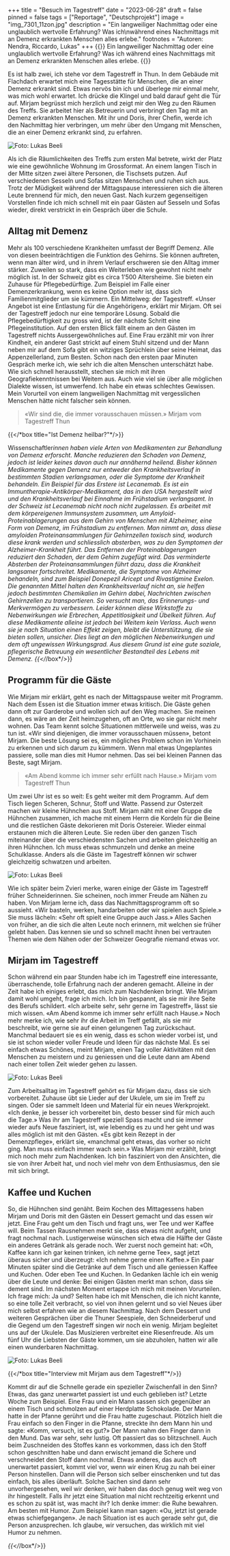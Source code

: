 +++
title = "Besuch im Tagestreff"
date = "2023-06-28"
draft = false
pinned = false
tags = ["Reportage", "Deutschprojekt"]
image = "img_7301_11zon.jpg"
description = "Ein langweiliger Nachmittag oder eine unglaublich wertvolle Erfahrung? Was ich\nwährend eines Nachmittags mit an Demenz erkrankten Menschen alles erlebe."
footnotes = "Autoren: Nendra, Riccardo, Lukas"
+++
{{<lead>}}
Ein langweiliger Nachmittag oder eine unglaublich wertvolle Erfahrung? Was ich
während eines Nachmittags mit an Demenz erkrankten Menschen alles erlebe.
{{</lead>}}

Es ist halb zwei, ich stehe vor dem Tagestreff in Thun. In dem Gebäude mit Flachdach erwartet mich
eine Tagesstätte für Menschen, die an einer Demenz erkrankt sind. Etwas nervös bin ich und überlege
mir einmal mehr, was mich wohl erwartet. Ich drücke die Klingel und bald darauf geht die Tür auf.
Mirjam begrüsst mich herzlich und zeigt mir den Weg zu den Räumen des Treffs. Sie arbeitet hier als
Betreuerin und verbringt den Tag mit an Demenz erkrankten Menschen. Mit ihr und Doris, ihrer
Chefin, werde ich den Nachmittag hier verbringen, um mehr über den Umgang mit Menschen, die an
einer Demenz erkrankt sind, zu erfahren.

![Foto: Lukas Beeli](img_7295_11zon.jpg "Der Tagestreff von aussen")


Als ich die Räumlichkeiten des Treffs zum ersten Mal betrete, wirkt der Platz wie eine gewöhnliche
Wohnung im Grossformat. An einem langen Tisch in der Mitte sitzen zwei ältere Personen, die
Tischsets putzen. Auf verschiedenen Sesseln und Sofas sitzen Menschen und ruhen sich aus. Trotz der
Müdigkeit während der Mittagspause interessieren sich die älteren Leute brennend für mich, den
neuen Gast. Nach kurzem gegenseitigen Vorstellen finde ich mich schnell mit ein paar Gästen auf
Sesseln und Sofas wieder, direkt verstrickt in ein Gespräch über die Schule.

## Alltag mit Demenz

Mehr als 100 verschiedene Krankheiten umfasst der Begriff Demenz. Alle von diesen beeinträchtigen
die Funktion des Gehirns. Sie können auftreten, wenn man älter wird, und in ihrem Verlauf
erschweren sie den Alltag immer stärker. Zuweilen so stark, dass ein Weiterleben wie gewohnt nicht
mehr möglich ist. In der Schweiz gibt es circa 1’500 Altersheime. Sie bieten ein Zuhause für
Pflegebedürftige. Zum Beispiel im Falle einer Demenzerkrankung, wenn es keine Option mehr ist,
dass sich Familienmitglieder um sie kümmern. Ein Mittelweg: der Tagestreff. «Unser Angebot ist eine
Entlastung für die Angehörigen», erklärt mir Mirjam. Oft sei der Tagestreff jedoch nur eine temporäre
Lösung. Sobald die Pflegebedürftigkeit zu gross wird, ist der nächste Schritt eine Pflegeinstitution.
Auf den ersten Blick fällt einem an den Gästen im Tagestreff nichts Aussergewöhnliches auf. Eine Frau
erzählt mir von ihrer Kindheit, ein anderer Gast strickt auf einem Stuhl sitzend und der Mann neben
mir auf dem Sofa gibt ein witziges Sprüchlein über seine Heimat, das Appenzellerland, zum Besten.
Schon nach den ersten paar Minuten Gespräch merke ich, wie sehr ich die alten Menschen
unterschätzt habe. Wie sich schnell herausstellt, stechen sie mich mit ihren Geografiekenntnissen bei
Weitem aus. Auch wie viel sie über alle möglichen Dialekte wissen, ist umwerfend. Ich habe ein etwas
schlechtes Gewissen. Mein Vorurteil von einem langweiligen Nachmittag mit vergesslichen Menschen
hätte nicht falscher sein können.



> «Wir sind die, die immer vorausschauen müssen.»
> Mirjam vom Tagestreff Thun



{{</\*box title="Ist Demenz heilbar?"\*/>}}

Wissenschaftler*innen haben viele Arten von Medikamenten zur Behandlung von Demenz erforscht.
Manche reduzieren den Schaden von Demenz, jedoch ist leider keines davon auch nur annähernd
heilend. Bisher können Medikamente gegen Demenz nur entweder den Krankheitsverlauf in
bestimmten Stadien verlangsamen, oder die Symptome der Krankheit behandeln. Ein Beispiel für das
Erstere ist Lecanemab. Es ist ein Immuntherapie-Antikörper-Medikament, das in den USA hergestellt
wird und den Krankheitsverlauf bei Einnahme im Frühstadium verlangsamt. In der Schweiz ist
Lecanemab nicht noch nicht zugelassen. Es arbeitet mit dem körpereigenen Immunsystem zusammen,
um Amyloid-Proteinablagerungen aus dem Gehirn von Menschen mit Alzheimer, eine Form von
Demenz, im Frühstadium zu entfernen. Man nimmt an, dass diese amyloiden Proteinansammlungen
für Gehirnzellen toxisch sind, wodurch diese krank werden und schliesslich absterben, was zu den
Symptomen der Alzheimer-Krankheit führt. Das Entfernen der Proteinablagerungen reduziert den
Schaden, der dem Gehirn zugefügt wird. Das verminderte Absterben der Proteinansammlungen führt
dazu, dass die Krankheit langsamer fortschreitet.
Medikamente, die Symptome von Alzheimer behandeln, sind zum Beispiel Donepezil Aricept und
Rivastigmine Exelon. Die genannten Mittel halten den Krankheitsverlauf nicht an, sie helfen jedoch
bestimmten Chemikalien im Gehirn dabei, Nachrichten zwischen Gehirnzellen zu transportieren. So
versucht man, das Erinnerungs- und Merkvermögen zu verbessern. Leider können diese Wirkstoffe zu
Nebenwirkungen wie Erbrechen, Appetitlosigkeit und Übelkeit führen.
Auf diese Medikamente alleine ist jedoch bei Weitem kein Verlass. Auch wenn sie je nach Situation
einen Effekt zeigen, bleibt die Unterstützung, die sie bieten sollen, unsicher. Dies liegt an den
möglichen Nebenwirkungen und dem oft ungewissen Wirkungsgrad. Aus diesem Grund ist eine gute
soziale, pflegerische Betreuung ein wesentlicher Bestandteil des Lebens mit Demenz.
{{</*/box*/>}}

## Programm für die Gäste

Wie Mirjam mir erklärt, geht es nach der Mittagspause weiter mit Programm. Nach dem Essen ist die
Situation immer etwas kritisch. Die Gäste gehen dann oft zur Garderobe und wollen sich auf den Weg
machen. Sie meinen dann, es wäre an der Zeit heimzugehen, oft an Orte, wo sie gar nicht mehr
wohnen. Das Team kennt solche Situationen mittlerweile und weiss, was zu tun ist. «Wir sind
diejenigen, die immer vorausschauen müssen», betont Mirjam. Die beste Lösung sei es, ein
mögliches Problem schon im Vorhinein zu erkennen und sich darum zu kümmern. Wenn mal etwas
Ungeplantes passiere, solle man dies mit Humor nehmen. Das sei bei kleinen Pannen das Beste, sagt
Mirjam.

> «Am Abend komme ich immer sehr erfüllt nach Hause.»
> Mirjam vom Tagestreff Thun


Um zwei Uhr ist es so weit: Es geht weiter mit dem Programm. Auf dem Tisch liegen Scheren, Schnur,
Stoff und Watte. Passend zur Osterzeit machen wir kleine Hühnchen aus Stoff. Mirjam näht mit einer
Gruppe die Hühnchen zusammen, ich mache mit einem Herrn die Kordeln für die Beine und die
restlichen Gäste dekorieren mit Doris Ostereier. Wieder einmal erstaunen mich die älteren Leute. Sie
reden über den ganzen Tisch miteinander über die verschiedensten Sachen und arbeiten gleichzeitig
an ihren Hühnchen. Ich muss etwas schmunzeln und denke an meine Schulklasse. Anders als die
Gäste im Tagestreff können wir schwer gleichzeitig schwatzen und arbeiten.

![Foto: Lukas Beeli](img_7301_11zon.jpg "Das Programm am Nachmittag: Stoffhühnchen basteln")


Wie ich später beim Zvieri merke, waren einige der Gäste im Tagestreff früher Schneiderinnen. Sie
scheinen, noch immer Freude am Nähen zu haben. Von Mirjam lerne ich, dass das
Nachmittagsprogramm oft so aussieht. «Wir basteln, werken, handarbeiten oder wir spielen auch
Spiele.» Sie muss lächeln: «Sehr oft spielt eine Gruppe auch Jass.» Alles Sachen von früher, an die sich
die alten Leute noch erinnern, mit welchen sie früher gelebt haben. Das kennen sie und so schnell
macht ihnen bei vertrauten Themen wie dem Nähen oder der Schweizer Geografie niemand etwas
vor.

## Mirjam im Tagestreff

Schon während ein paar Stunden habe ich im Tagestreff eine interessante, überraschende, tolle
Erfahrung nach der anderen gemacht. Alleine in der Zeit habe ich einiges erlebt, das mich zum
Nachdenken bringt. Wie Mirjam damit wohl umgeht, frage ich mich. Ich bin gespannt, als sie mir ihre
Seite des Berufs schildert. «Ich arbeite sehr, sehr gerne im Tagestreff», lässt sie mich wissen. «Am
Abend komme ich immer sehr erfüllt nach Hause.» Noch mehr merke ich, wie sehr ihr die Arbeit im
Treff gefällt, als sie mir beschreibt, wie gerne sie auf einen gelungenen Tag zurückschaut. Manchmal
bedauert sie es ein wenig, dass es schon wieder vorbei ist, und sie ist schon wieder voller Freude und
Ideen für das nächste Mal. Es sei einfach etwas Schönes, meint Mirjam, einen Tag voller Aktivitäten
mit den Menschen zu meistern und zu geniessen und die Leute dann am Abend nach einer tollen Zeit
wieder gehen zu lassen.

![Foto: Lukas Beeli](img_7318_11zon.jpg "(von links nach rechts) Mirjam und Doris vor dem Tagestreff")


Zum Arbeitsalltag im Tagestreff gehört es für Mirjam dazu, dass sie sich vorbereitet. Zuhause übt sie
Lieder auf der Ukulele, um sie im Treff zu singen. Oder sie sammelt Ideen und Material für ein neues
Werkprojekt. «Ich denke, je besser ich vorbereitet bin, desto besser sind für mich auch die Tage.»
Was ihr am Tagestreff speziell Spass macht und sie immer wieder aufs Neue fasziniert, ist, wie
lebendig es zu und her geht und was alles möglich ist mit den Gästen. «Es gibt kein Rezept in der
Demenzpflege», erklärt sie, «manchmal geht etwas, das vorher so nicht ging. Man muss einfach
immer wach sein.» Was Mirjam mir erzählt, bringt mich noch mehr zum Nachdenken. Ich bin
fasziniert von den Ansichten, die sie von ihrer Arbeit hat, und noch viel mehr von dem Enthusiasmus,
den sie mit sich bringt.

## Kaffee und Kuchen

So, die Hühnchen sind genäht. Beim Kochen des Mittagessens haben Mirjam und Doris mit den
Gästen ein Dessert gemacht und das essen wir jetzt. Eine Frau geht um den Tisch und fragt uns, wer
Tee und wer Kaffee will. Beim Tassen Rausnehmen merkt sie, dass etwas nicht aufgeht, und fragt
nochmal nach. Lustigerweise wünschen sich etwa die Hälfte der Gäste ein anderes Getränk als gerade
noch. Wer zuerst noch gemeint hat: «Oh, Kaffee kann ich gar keinen trinken, ich nehme gerne Tee»,
sagt jetzt überaus sicher und überzeugt: «Ich nehme gerne einen Kaffee.» Ein paar Minuten später
sind die Getränke auf dem Tisch und alle geniessen Kaffee und Kuchen. Oder eben Tee und Kuchen. In
Gedanken lächle ich ein wenig über die Leute und denke: Bei einigen Gästen merkt man schon, dass
sie dement sind. Im nächsten Moment ertappe ich mich mit meinen Vorurteilen. Ich frage mich: Ja
und?
Selten habe ich mit Menschen, die ich nicht kannte, so eine tolle Zeit verbracht, so viel von ihnen
gelernt und so viel Neues über mich selbst erfahren wie an diesem Nachmittag. Nach dem Dessert
und weiteren Gesprächen über die Thuner Seespiele, den Schneiderberuf und die Gegend um den
Tagestreff singen wir noch ein wenig. Mirjam begleitet uns auf der Ukulele. Das Musizieren verbreitet
eine Riesenfreude. Als um fünf Uhr die Liebsten der Gäste kommen, um sie abzuholen, hatten wir alle
einen wunderbaren Nachmittag.

![Foto: Lukas Beeli](img_7293_11zon.jpg "Das Schild zum Tagestreff")

{{</\*box title="Interview mit Mirjam aus dem Tagestreff"\*/>}}

Kommt dir auf die Schnelle gerade ein spezieller Zwischenfall in den Sinn? Etwas, das ganz unerwartet
passiert ist und euch geblieben ist?
Letzte Woche zum Beispiel. Eine Frau und ein Mann sassen sich gegenüber an einem Tisch und
schmolzen auf einer Herdplatte Schokolade. Der Mann hatte in der Pfanne gerührt und die Frau hatte
zugeschaut. Plötzlich hielt die Frau einfach so den Finger in die Pfanne, streckte ihn dem Mann hin
und sagte: «Komm, versuch, ist es gut?» Der Mann nahm den Finger dann in den Mund. Das war sehr,
sehr lustig. Oft passiert das so blitzschnell. Auch beim Zuschneiden des Stoffes kann es vorkommen,
dass ich den Stoff schon geschnitten habe und dann erwischt jemand die Schere und verschneidet den
Stoff dann nochmal. Etwas anderes, das auch oft unerwartet passiert, kommt viel vor, wenn wir einen
Krug zu nah bei einer Person hinstellen. Dann will die Person sich selber einschenken und tut das
einfach, bis alles überläuft. Solche Sachen sind dann sehr unvorhergesehen, weil wir denken, wir
haben das doch genug weit weg von ihr hingestellt.
Falls ihr jetzt eine Situation mal nicht rechtzeitig erkennt und es schon zu spät ist, was macht ihr?
Ich denke immer: die Ruhe bewahren. Am besten mit Humor. Zum Beispiel kann man sagen: «Ou, jetzt
ist gerade etwas schiefgegangen». Je nach Situation ist es auch gerade sehr gut, die Person
anzusprechen. Ich glaube, wir versuchen, das wirklich mit viel Humor zu nehmen.

*{{</*/box*/>}}